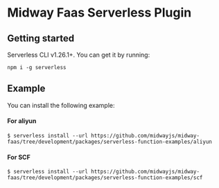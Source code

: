 # Midway Faas Serverless Plugin

## Getting started

Serverless CLI v1.26.1+. You can get it by running:

```shell script
npm i -g serverless
```

## Example

You can install the following example:

#### For aliyun

```shell script
$ serverless install --url https://github.com/midwayjs/midway-faas/tree/development/packages/serverless-function-examples/aliyun
```

#### For SCF

```shell script
$ serverless install --url https://github.com/midwayjs/midway-faas/tree/development/packages/serverless-function-examples/scf
```

